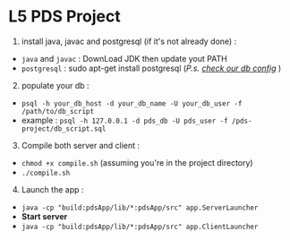 L5 PDS Project
============

 1. install java, javac and postgresql (if it's not already done) :
  - `java` and `javac` : DownLoad JDK then update yout PATH
  - `postgresql` : sudo apt-get install postgresql (*P.s. [check our db config](https://github.com/L5-pds/pds-project/blob/master/buildServer/domaine/properties/config.properties)* )

 2. populate your db :
  - `psql -h your_db_host -d your_db_name -U your_db_user -f /path/to/db_script`
  - example : `psql -h 127.0.0.1 -d pds_db -U pds_user -f /pds-project/db_script.sql`

 3. Compile both server and client :
  - `chmod +x compile.sh` (assuming you're in the project directory)
  - `./compile.sh`

 4. Launch the app :
  - `java -cp "build:pdsApp/lib/*:pdsApp/src" app.ServerLauncher`
  - **Start server**
  - `java -cp "build:pdsApp/lib/*:pdsApp/src" app.ClientLauncher`
